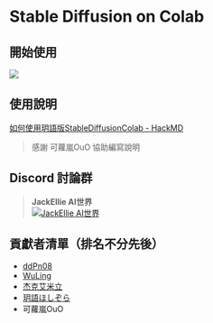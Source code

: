 # Stable Diffusion  on Colab

## 開始使用
[![](https://colab.research.google.com/assets/colab-badge.svg)](https://colab.research.google.com/github/JackEllie/StableDiffusionColab/blob/main/%E3%80%8CStable_Diffusion_WebUI_Colab_TW_0531%E3%80%8Dby_jackellie.ipynb)

## 使用說明
[如何使用玥語版StableDiffusionColab - HackMD](https://hackmd.io/@carolineforever/ByG9lrAWh)
> 感謝 可蘿嵐OuO 協助編寫說明

## Discord 討論群
> **JackEllie AI世界**  
[![JackEllie AI世界](https://cdn.discordapp.com/icons/1077423770106597386/b1aeb09fb8eca5feb255e61a3862481e.webp?size=96)](https://discord.gg/TM5d89YNwA)

## 貢獻者清單（排名不分先後）
* [ddPn08](https://github.com/ddPn08)
* [WuLing](https://home.gamer.com.tw/profile/index.php?&owner=mightybeast)
* [杰克艾米立](https://youtube.com/@JackEllie)
* [玥語ほしぞら](https://misy.cat/yueyu)
* 可蘿嵐OuO
